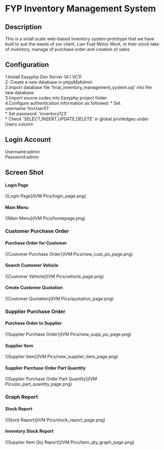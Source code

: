 <h1>FYP Inventory Management System </h1>

<h2>Description</h2>
<p>This is a small scale web-based inventory system prototype that we have built to suit the needs of our client, Lian Fuat Motor Work, in their stock take of inventory, manage of purchase order and creation of sales  </p>

<h2>Configuration</h2>
1.Install Easyphp Dev Server 14.1 VC11 <br/>
2. Create a new database in phpyMyAdmin <br/>
2.Import database file 'final_inventory_management_system.sql' into the new database <br/>
3.Import source codes into Easyphp project folder <br/>
4.Configure authentication information as followed: 
  *  Set username:'InvUser01' <br/>
  *  Set password: 'inventory123' <br/>
  *  Check 'SELECT,INSERT,UPDATE,DELETE' in global priviledges under Users column <br/>

<h2>Login Account</h2>
Username:admin <br/>
Password:admin <br/>

<h2>Screen Shot</h2>
 <h4>Login Page</h4>
 ![Login Page](IVM Pics/login_page.png)
  <h4>Main Menu</h4>
 ![Main Menu](IVM Pics/homepage.png)



<h3>Customer Purchase Order</h3>
 <h4>Purchase Order for Customer</h4>
 ![Customer Purchase Order](IVM Pics/new_cust_po_page.png)
 <h4>Search Customer Vehicle</h4>
 ![Customer Vehicle](IVM Pics/vehicle_page.png)
 <h4>Create Customer Quotation</h4>
 ![Customer Quotation](IVM Pics/quotation_page.png)

<h3>Supplier Purchase Order</h3>
 <h4>Purchase Order to Supplier</h4>
 ![Supplier Purchase Order](IVM Pics/new_supp_po_page.png)
 <h4>Supplier Item</h4>
 ![Supplier Item](IVM Pics/new_supplier_item_page.png)
 <h4>Supplier Purchase Order Part Quantity</h4>
 ![Supplier Purchase Order Part Quantity](IVM Pics/po_part_quantity_page.png)

<h3>Graph Report</h3>
 <h4>Stock Report</h4>
 ![Stock Report](IVM Pics/stock_report_page.png)
 <h4>Inventory Stock Report</h4>
 ![Supplier Item Qty Report](IVM Pics/item_qty_graph_page.png)


